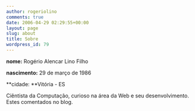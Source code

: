 ```yaml
---
author: rogeriolino
comments: true
date: 2006-04-29 02:29:55+00:00
layout: page
slug: about
title: Sobre
wordpress_id: 79
---
```


**nome:** Rogério Alencar Lino Filho

**nascimento:** 29 de março de 1986

**cidade: **Vitória - ES

Ciêntista da Computação, curioso na área da Web e seu desenvolvimento. Estes comentados no blog.





